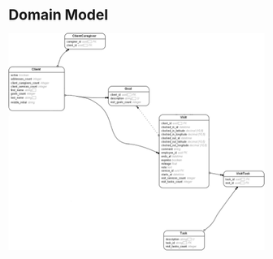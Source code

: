 # Domain Model

![Domain Model](Offline%20Documentation%20Domain%20Model.png "Offline Documentation Domain Model")